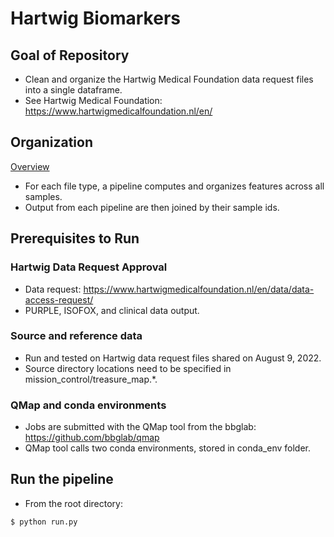 # Hartwig Biomarkers

## Goal of Repository
* Clean and organize the Hartwig Medical Foundation data request files into a single dataframe. 
* See Hartwig Medical Foundation: https://www.hartwigmedicalfoundation.nl/en/

## Organization
[Overview](overview.pdf)
* For each file type, a pipeline computes and organizes features across all samples. 
* Output from each pipeline are then joined by their sample ids.

## Prerequisites to Run

### Hartwig Data Request Approval
* Data request: https://www.hartwigmedicalfoundation.nl/en/data/data-access-request/ 
* PURPLE, ISOFOX, and clinical data output. 

### Source and reference data 
* Run and tested on Hartwig data request files shared on August 9, 2022.
* Source directory locations need to be specified in mission_control/treasure_map.*.

### QMap and conda environments
* Jobs are submitted with the QMap tool from the bbglab: https://github.com/bbglab/qmap
* QMap tool calls two conda environments, stored in conda_env folder.

## Run the pipeline
* From the root directory:
```
$ python run.py
```
